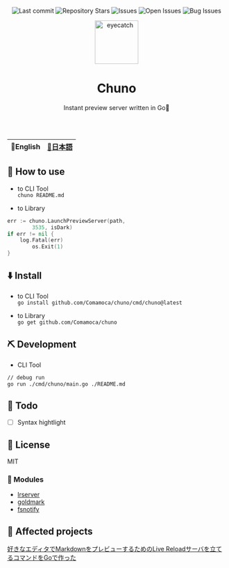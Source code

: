 <div align="center">

![Last commit](https://img.shields.io/github/last-commit/Comamoca/chuno?style=flat-square)
![Repository Stars](https://img.shields.io/github/stars/Comamoca/chuno?style=flat-square)
![Issues](https://img.shields.io/github/issues/Comamoca/chuno?style=flat-square)
![Open Issues](https://img.shields.io/github/issues-raw/Comamoca/chuno?style=flat-square)
![Bug Issues](https://img.shields.io/github/issues/Comamoca/chuno/bug?style=flat-square)

</div>


<div align="center">

<img src="https://emoji2svg.deno.dev/api/🦊" alt="eyecatch" height="100">

# Chuno
Instant preview server written in Go💨

<br>
<br>

</div>

</div>

<table>
  <thead>
    <tr>
      <th style="text-align:center">🍔English</th>
      <th style="text-align:center"><a href="README.ja.md">🍡日本語</a></th>
    </tr>
  </thead>
</table>

<div align="center">

</div>

## 🚀 How to use

- to CLI Tool  
`chuno README.md`

- to Library
```go
err := chuno.LaunchPreviewServer(path,
		3535, isDark)
if err != nil {
	log.Fatal(err)
		os.Exit(1)
}
```

## ⬇️  Install

- to CLI Tool  
`go install github.com/Comamoca/chuno/cmd/chuno@latest`


- to Library  
`go get github.com/Comamoca/chuno`


## ⛏️   Development

- CLI Tool
```sh
// debug run
go run ./cmd/chuno/main.go ./README.md
```
## 📝 Todo

- [ ] Syntax hightlight

## 📜 License

MIT

### 🧩 Modules

- [lrserver](https://github.com/jaschaephraim/lrserver)
- [goldmark](https://github.com/yuin/goldmark)
- [fsnotify](https://github.com/fsnotify/fsnotify)

## 👏 Affected projects

[好きなエディタでMarkdownをプレビューするためのLive Reloadサーバを立てるコマンドをGoで作った](https://zenn.dev/fj68/articles/e00cc62c84225f)
